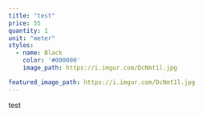 ```yaml
---
title: "test"
price: 55
quantity: 1
unit: "meter"
styles:
  - name: Black
    color: '#000000'
    image_path: https://i.imgur.com/DcNmt1l.jpg

featured_image_path: https://i.imgur.com/DcNmt1l.jpg
---
```

<p>test</p>